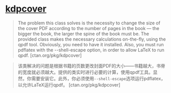 # [kdpcover](https://www.ctan.org/pkg/kdpcover)

> The problem this class solves is the necessity to change the size of the cover PDF according to the number of pages in the book — the bigger the book, the larger the spine of the book must be. The provided class makes the necessary calculations on-the-fly, using the qpdf tool. Obviously, you need to have it installed. Also, you must run pdflatex with the --shell-escape option, in order to allow LaTeX to run qpdf. [ctan.org/pkg/kdpcover]

> 该类解决的问题是根据书籍的页数更改封面PDF的大小——书籍越大，书脊的宽度就必须越大。提供的类实时进行必要的计算，使用qpdf工具。显然，你需要安装它。此外，你必须使用`--shell-escape`选项运行pdflatex，以允许LaTeX运行qpdf。 [ctan.org/pkg/kdpcover]
